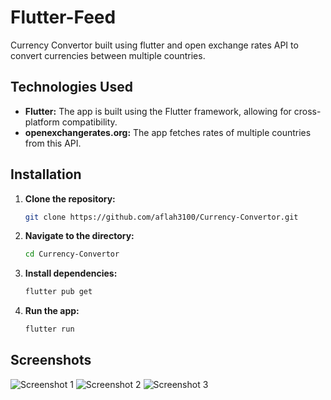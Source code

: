 # Flutter-Feed

Currency Convertor built using flutter and open exchange rates API to convert currencies between multiple countries.

## Technologies Used

- **Flutter:** The app is built using the Flutter framework, allowing for cross-platform compatibility.
- **openexchangerates.org:** The app fetches rates of multiple countries from this API.

## Installation

1. **Clone the repository:**

   ```bash
   git clone https://github.com/aflah3100/Currency-Convertor.git
   
2. **Navigate to the directory:**
    ```bash
    cd Currency-Convertor
    ```
    
2. **Install dependencies:**

    ```bash
    flutter pub get
    ```

3. **Run the app:**

    ```bash
    flutter run
    ```
## Screenshots
![Screenshot 1](screenshots/img-1)
![Screenshot 2](screenshots/img-2)
![Screenshot 3](screenshots/img-3.jpeg)


